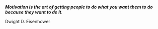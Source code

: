 _**Motivation is the art of getting people to do what you want them to do because they want to do it.**_

Dwight D. Eisenhower
